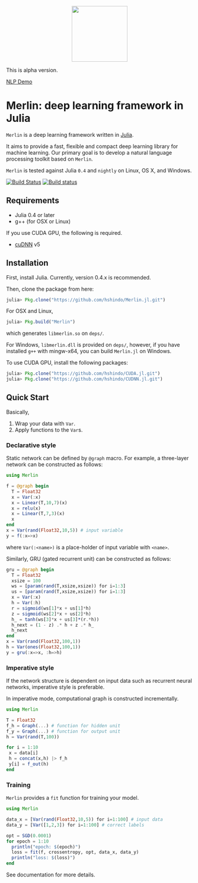 <p align="center"><img src="https://github.com/hshindo/Merlin.jl/blob/master/Merlin.png" width="150"></p>

This is alpha version.

[NLP Demo](http://158.199.141.203/)

# Merlin: deep learning framework in Julia

`Merlin` is a deep learning framework written in [Julia](http://julialang.org/).

It aims to provide a fast, flexible and compact deep learning library for machine learning.
Our primary goal is to develop a natural language processing toolkit based on `Merlin`.

`Merlin` is tested against Julia `0.4` and `nightly` on Linux, OS X, and Windows.

[![Build Status](https://travis-ci.org/hshindo/Merlin.jl.svg?branch=master)](https://travis-ci.org/hshindo/Merlin.jl)
[![Build status](https://ci.appveyor.com/api/projects/status/v2u1kyjy61ph0ihn/branch/master?svg=true)](https://ci.appveyor.com/project/hshindo/merlin-jl/branch/master)

## Requirements
- Julia 0.4 or later
- g++ (for OSX or Linux)

If you use CUDA GPU, the following is required.
- [cuDNN](https://developer.nvidia.com/cudnn) v5

## Installation
First, install Julia. Currently, version 0.4.x is recommended.

Then, clone the package from here:
```julia
julia> Pkg.clone("https://github.com/hshindo/Merlin.jl.git")
```

For OSX and Linux,
```julia
julia> Pkg.build("Merlin")
```
which generates `libmerlin.so` on `deps/`.

For Windows, `libmerlin.dll` is provided on `deps/`, however,
if you have installed `g++` with mingw-x64, you can build `Merlin.jl` on Windows.

To use CUDA GPU, install the following packages:
```julia
julia> Pkg.clone("https://github.com/hshindo/CUDA.jl.git")
julia> Pkg.clone("https://github.com/hshindo/CUDNN.jl.git")
```

## Quick Start
Basically,

1. Wrap your data with `Var`.
2. Apply functions to the `Var`s.

### Declarative style
Static network can be defined by `@graph` macro.
For example, a three-layer network can be constructed as follows:
```julia
using Merlin

f = @graph begin
  T = Float32
  x = Var(:x)
  x = Linear(T,10,7)(x)
  x = relu(x)
  x = Linear(T,7,3)(x)
  x
end
x = Var(rand(Float32,10,5)) # input variable
y = f(:x=>x)
```
where `Var(:<name>)` is a place-holder of input variable with `<name>`.

Similarly, GRU (gated recurrent unit) can be constructed as follows:
```julia
gru = @graph begin
  T = Float32
  xsize = 100
  ws = [param(rand(T,xsize,xsize)) for i=1:3]
  us = [param(rand(T,xsize,xsize)) for i=1:3]
  x = Var(:x)
  h = Var(:h)
  r = sigmoid(ws[1]*x + us[1]*h)
  z = sigmoid(ws[2]*x + us[2]*h)
  h_ = tanh(ws[3]*x + us[3]*(r.*h))
  h_next = (1 - z) .* h + z .* h_
  h_next
end
x = Var(rand(Float32,100,1))
h = Var(ones(Float32,100,1))
y = gru(:x=>x, :h=>h)
```

### Imperative style
If the network structure is dependent on input data such as recurrent neural networks, imperative style is preferable.

In imperative mode, computational graph is constructed incrementally.
```julia
using Merlin

T = Float32
f_h = Graph(...) # function for hidden unit
f_y = Graph(...) # function for output unit
h = Var(rand(T,100))

for i = 1:10
 x = data[i]
 h = concat(x,h) |> f_h
 y[i] = f_out(h)
end
```

### Training
`Merlin` provides a `fit` function for training your model.
```julia
using Merlin

data_x = [Var(rand(Float32,10,5)) for i=1:100] # input data
data_y = [Var([1,2,3]) for i=1:100] # correct labels

opt = SGD(0.0001)
for epoch = 1:10
  println("epoch: $(epoch)")
  loss = fit(f, crossentropy, opt, data_x, data_y)
  println("loss: $(loss)")
end
```
See documentation for more details.
